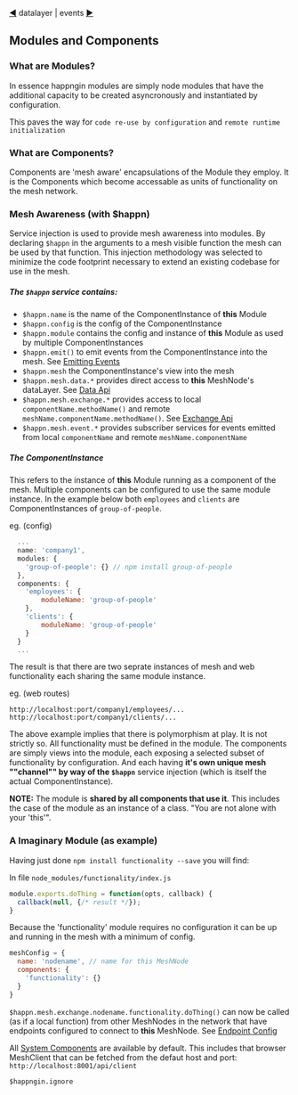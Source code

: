 [&#9664;](datalayer.md) datalayer | events [&#9654;](events.md)

## Modules and Components

### What are Modules?

In essence happngin modules are simply node modules that have the additional capacity to be created asyncronously and instantiated by configuration.

This paves the way for `code re-use by configuration` and `remote runtime initialization`

### What are Components?

Components are 'mesh aware' encapsulations of the Module they employ. It is the Components which become accessable as units of functionality on the mesh network.

### Mesh Awareness (with $happn)

Service injection is used to provide mesh awareness into modules. By declaring `$happn` in the arguments to a mesh visible function the mesh can be used by that function. This injection methodology was selected to minimize the code footprint necessary to extend an existing codebase for use in the mesh.

##### The `$happn` service contains:

* `$happn.name` is the name of the ComponentInstance of __this__ Module
* `$happn.config` is the config of the ComponentInstance
* `$happn.module` contains the config and instance of __this__ Module as used by multiple ComponentInstances
* `$happn.emit()` to emit events from the ComponentInstance into the mesh. See [Emitting Events](events.md#emitting-events)
* `$happn.mesh` the ComponentInstance's view into the mesh
* `$happn.mesh.data.*` provides direct access to __this__ MeshNode's dataLayer. See [Data Api](data.md)
* `$happn.mesh.exchange.*` provides access to local `componentName.methodName()` and remote `meshName.componentName.methodName()`. See [Exchange Api](exchange.md)
* `$happn.mesh.event.*` provides subscriber services for events emitted from local `componentName` and remote `meshName.componentName`


##### The ComponentInstance

This refers to the instance of __this__ Module running as a component of the mesh. Multiple components can be configured to use the same module instance. In the example below both `employees` and `clients` are ComponentInstances of `group-of-people`.

eg. (config)

```javascript
  ...
  name: 'company1',
  modules: {
    'group-of-people': {} // npm install group-of-people
  },
  components: {
    'employees': {
        moduleName: 'group-of-people'
    },
    'clients': {
        moduleName: 'group-of-people'
    }
  }
  ...
```

The result is that there are two seprate instances of mesh and web functionality each sharing the same module instance.

eg. (web routes)

`http://localhost:port/company1/employees/...`<br/>
`http://localhost:port/company1/clients/...`

The above example implies that there is polymorphism at play. It is not strictly so. All functionality must be defined in the module. The components are simply views into the module, each exposing a selected subset of functionality by configuration. And each having __it's own unique mesh ""channel"" by way of the `$happn`__ service injection (which is itself the actual ComponentInstance).

__NOTE:__ The module is __shared by all components that use it__. This includes the case of the module as an instance of a class. "You are not alone with your 'this'".

### A Imaginary Module (as example)

Having just done `npm install functionality --save` you will find:

In file `node_modules/functionality/index.js`
```javascript
module.exports.doThing = function(opts, callback) {
  callback(null, {/* result */});
}
```

Because the 'functionality' module requires no configuration it can be up and running in the mesh with a minimum of config.

```javascript
meshConfig = {
  name: 'nodename', // name for this MeshNode
  components: {
    'functionality': {}
  }
}
```

`$happn.mesh.exchange.nodename.functionality.doThing()` can now be called (as if a local function) from other MeshNodes in the network that have endpoints configured to connect to __this__ MeshNode. See [Endpoint Config](configuration.md#endpoint-config) 

All [System Components](system.md) are available by default. This includes that browser MeshClient that can be fetched from the defaut host and port: `http://localhost:8001/api/client`






`$happngin.ignore`


